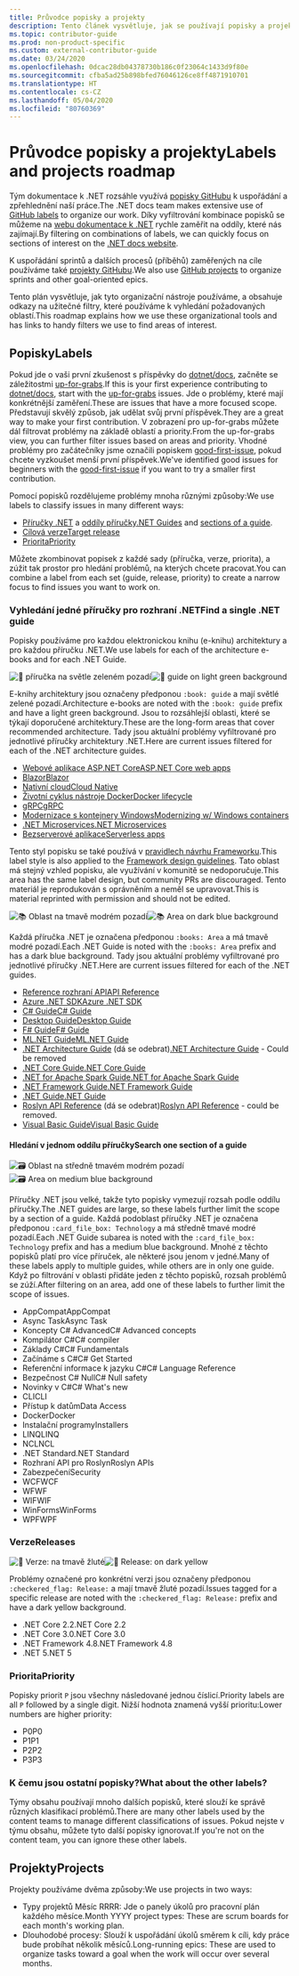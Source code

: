 ```yaml
---
title: Průvodce popisky a projekty
description: Tento článek vysvětluje, jak se používají popisky a projekty v úložišti dotnet/docs.
ms.topic: contributor-guide
ms.prod: non-product-specific
ms.custom: external-contributor-guide
ms.date: 03/24/2020
ms.openlocfilehash: 0dcac28db04378730b186c0f23064c1433d9f80e
ms.sourcegitcommit: cfba5ad25b898bfed76046126ce8ff4871910701
ms.translationtype: HT
ms.contentlocale: cs-CZ
ms.lasthandoff: 05/04/2020
ms.locfileid: "80760369"
---
```

# <a name="labels-and-projects-roadmap"></a><span data-ttu-id="6e2e7-103">Průvodce popisky a projekty</span><span class="sxs-lookup"><span data-stu-id="6e2e7-103">Labels and projects roadmap</span></span>

<span data-ttu-id="6e2e7-104">Tým dokumentace k .NET rozsáhle využívá [popisky GitHubu](https://github.com/dotnet/docs/labels) k uspořádání a zpřehlednění naší práce.</span><span class="sxs-lookup"><span data-stu-id="6e2e7-104">The .NET docs team makes extensive use of [GitHub labels](https://github.com/dotnet/docs/labels) to organize our work.</span></span> <span data-ttu-id="6e2e7-105">Díky vyfiltrování kombinace popisků se můžeme na [webu dokumentace k .NET](https://docs.microsoft.com/dotnet) rychle zaměřit na oddíly, které nás zajímají.</span><span class="sxs-lookup"><span data-stu-id="6e2e7-105">By filtering on combinations of labels, we can quickly focus on sections of interest on the [.NET docs website](https://docs.microsoft.com/dotnet).</span></span>

<span data-ttu-id="6e2e7-106">K uspořádání sprintů a dalších procesů (příběhů) zaměřených na cíle používáme také [projekty GitHubu](https://github.com/dotnet/docs/projects).</span><span class="sxs-lookup"><span data-stu-id="6e2e7-106">We also use [GitHub projects](https://github.com/dotnet/docs/projects) to organize sprints and other goal-oriented epics.</span></span>

<span data-ttu-id="6e2e7-107">Tento plán vysvětluje, jak tyto organizační nástroje používáme, a obsahuje odkazy na užitečné filtry, které používáme k vyhledání požadovaných oblastí.</span><span class="sxs-lookup"><span data-stu-id="6e2e7-107">This roadmap explains how we use these organizational tools and has links to handy filters we use to find areas of interest.</span></span>

## <a name="labels"></a><span data-ttu-id="6e2e7-108">Popisky</span><span class="sxs-lookup"><span data-stu-id="6e2e7-108">Labels</span></span>

<span data-ttu-id="6e2e7-109">Pokud jde o vaši první zkušenost s příspěvky do [dotnet/docs](https://github.com/dotnet/docs), začněte se záležitostmi [up-for-grabs](https://github.com/dotnet/docs/labels/up-for-grabs).</span><span class="sxs-lookup"><span data-stu-id="6e2e7-109">If this is your first experience contributing to [dotnet/docs](https://github.com/dotnet/docs), start with the [up-for-grabs](https://github.com/dotnet/docs/labels/up-for-grabs) issues.</span></span> <span data-ttu-id="6e2e7-110">Jde o problémy, které mají konkrétnější zaměření.</span><span class="sxs-lookup"><span data-stu-id="6e2e7-110">These are issues that have a more focused scope.</span></span> <span data-ttu-id="6e2e7-111">Představují skvělý způsob, jak udělat svůj první příspěvek.</span><span class="sxs-lookup"><span data-stu-id="6e2e7-111">They are a great way to make your first contribution.</span></span> <span data-ttu-id="6e2e7-112">V zobrazení pro up-for-grabs můžete dál filtrovat problémy na základě oblastí a priority.</span><span class="sxs-lookup"><span data-stu-id="6e2e7-112">From the up-for-grabs view, you can further filter issues based on areas and priority.</span></span> <span data-ttu-id="6e2e7-113">Vhodné problémy pro začátečníky jsme označili popiskem [good-first-issue](https://github.com/dotnet/docs/labels/good-first-issue), pokud chcete vyzkoušet menší první příspěvek.</span><span class="sxs-lookup"><span data-stu-id="6e2e7-113">We've identified good issues for beginners with the [good-first-issue](https://github.com/dotnet/docs/labels/good-first-issue) if you want to try a smaller first contribution.</span></span>

<span data-ttu-id="6e2e7-114">Pomocí popisků rozdělujeme problémy mnoha různými způsoby:</span><span class="sxs-lookup"><span data-stu-id="6e2e7-114">We use labels to classify issues in many different ways:</span></span>

- <span data-ttu-id="6e2e7-115">[Příručky .NET](#find-a-single-net-guide) a [oddíly příručky](#search-one-section-of-a-guide)</span><span class="sxs-lookup"><span data-stu-id="6e2e7-115">[.NET Guides](#find-a-single-net-guide) and [sections of a guide](#search-one-section-of-a-guide).</span></span>
- [<span data-ttu-id="6e2e7-116">Cílová verze</span><span class="sxs-lookup"><span data-stu-id="6e2e7-116">Target release</span></span>](#releases)
- [<span data-ttu-id="6e2e7-117">Priorita</span><span class="sxs-lookup"><span data-stu-id="6e2e7-117">Priority</span></span>](#priority)

<span data-ttu-id="6e2e7-118">Můžete zkombinovat popisek z každé sady (příručka, verze, priorita), a zúžit tak prostor pro hledání problémů, na kterých chcete pracovat.</span><span class="sxs-lookup"><span data-stu-id="6e2e7-118">You can combine a label from each set (guide, release, priority) to create a narrow focus to find issues you want to work on.</span></span>

### <a name="find-a-single-net-guide"></a><span data-ttu-id="6e2e7-119">Vyhledání jedné příručky pro rozhraní .NET</span><span class="sxs-lookup"><span data-stu-id="6e2e7-119">Find a single .NET guide</span></span>

<span data-ttu-id="6e2e7-120">Popisky používáme pro každou elektronickou knihu (e-knihu) architektury a pro každou příručku .NET.</span><span class="sxs-lookup"><span data-stu-id="6e2e7-120">We use labels for each of the architecture e-books and for each .NET Guide.</span></span>

<span data-ttu-id="6e2e7-121">![:book: příručka na světle zeleném pozadí](./media/labels-projects/guide.png "Předpona pro popisky příručky architektury")</span><span class="sxs-lookup"><span data-stu-id="6e2e7-121">![:book: guide on light green background](./media/labels-projects/guide.png "Prefix for architecture guide labels")</span></span>

<span data-ttu-id="6e2e7-122">E-knihy architektury jsou označeny předponou `:book: guide` a mají světlé zelené pozadí.</span><span class="sxs-lookup"><span data-stu-id="6e2e7-122">Architecture e-books are noted with the `:book: guide` prefix and have a light green background.</span></span> <span data-ttu-id="6e2e7-123">Jsou to rozsáhlejší oblasti, které se týkají doporučené architektury.</span><span class="sxs-lookup"><span data-stu-id="6e2e7-123">These are the long-form areas that cover recommended architecture.</span></span> <span data-ttu-id="6e2e7-124">Tady jsou aktuální problémy vyfiltrované pro jednotlivé příručky architektury .NET.</span><span class="sxs-lookup"><span data-stu-id="6e2e7-124">Here are current issues filtered for each of the .NET architecture guides.</span></span>

- [<span data-ttu-id="6e2e7-125">Webové aplikace ASP.NET Core</span><span class="sxs-lookup"><span data-stu-id="6e2e7-125">ASP.NET Core web apps</span></span>](https://github.com/dotnet/docs/labels/%3Abook%3A%20guide%20-%20ASP.NET%20Core%20web%20apps)
- [<span data-ttu-id="6e2e7-126">Blazor</span><span class="sxs-lookup"><span data-stu-id="6e2e7-126">Blazor</span></span>](https://github.com/dotnet/docs/labels/%3Abook%3A%20guide%20-%20Blazor)
- [<span data-ttu-id="6e2e7-127">Nativní cloud</span><span class="sxs-lookup"><span data-stu-id="6e2e7-127">Cloud Native</span></span>](https://github.com/dotnet/docs/labels/%3Abook%3A%20guide%20-%20Cloud%20Native)
- [<span data-ttu-id="6e2e7-128">Životní cyklus nástroje Docker</span><span class="sxs-lookup"><span data-stu-id="6e2e7-128">Docker lifecycle</span></span>](https://github.com/dotnet/docs/labels/%3Abook%3A%20guide%20-%20Docker%20lifecycle)
- [<span data-ttu-id="6e2e7-129">gRPC</span><span class="sxs-lookup"><span data-stu-id="6e2e7-129">gRPC</span></span>](https://github.com/dotnet/docs/labels/%3Abook%3A%20guide%20-%20gRPC)
- [<span data-ttu-id="6e2e7-130">Modernizace s kontejnery Windows</span><span class="sxs-lookup"><span data-stu-id="6e2e7-130">Modernizing w/ Windows containers</span></span>](https://github.com/dotnet/docs/labels/%3Abook%3A%20guide%20-%20Modernizing%20w%2F%20Windows%20containers)
- [<span data-ttu-id="6e2e7-131">.NET Microservices</span><span class="sxs-lookup"><span data-stu-id="6e2e7-131">.NET Microservices</span></span>](https://github.com/dotnet/docs/labels/%3Abook%3A%20guide%20-%20.NET%20Microservices)
- [<span data-ttu-id="6e2e7-132">Bezserverové aplikace</span><span class="sxs-lookup"><span data-stu-id="6e2e7-132">Serverless apps</span></span>](https://github.com/dotnet/docs/labels/%3Abook%3A%20guide%20-%20Serverless%20apps)

<span data-ttu-id="6e2e7-133">Tento styl popisku se také používá v [pravidlech návrhu Frameworku](https://github.com/dotnet/docs/labels/%3Abook%3A%20guide%20-%20Framework%20Design%20Guidelines).</span><span class="sxs-lookup"><span data-stu-id="6e2e7-133">This label style is also applied to the [Framework design guidelines](https://github.com/dotnet/docs/labels/%3Abook%3A%20guide%20-%20Framework%20Design%20Guidelines).</span></span> <span data-ttu-id="6e2e7-134">Tato oblast má stejný vzhled popisku, ale využívání v komunitě se nedoporučuje.</span><span class="sxs-lookup"><span data-stu-id="6e2e7-134">This area has the same label design, but community PRs are discouraged.</span></span> <span data-ttu-id="6e2e7-135">Tento materiál je reprodukován s oprávněním a neměl se upravovat.</span><span class="sxs-lookup"><span data-stu-id="6e2e7-135">This is material reprinted with permission and should not be edited.</span></span>

<span data-ttu-id="6e2e7-136">![:books: Oblast na tmavě modrém pozadí](./media/labels-projects/area.png "Předpona pro popisky oblastí příručky .NET")</span><span class="sxs-lookup"><span data-stu-id="6e2e7-136">![:books: Area on dark blue background](./media/labels-projects/area.png "Prefix for .NET Guide area labels")</span></span>

<span data-ttu-id="6e2e7-137">Každá příručka .NET je označena předponou `:books: Area` a má tmavě modré pozadí.</span><span class="sxs-lookup"><span data-stu-id="6e2e7-137">Each .NET Guide is noted with the `:books: Area` prefix and has a dark blue background.</span></span> <span data-ttu-id="6e2e7-138">Tady jsou aktuální problémy vyfiltrované pro jednotlivé příručky .NET.</span><span class="sxs-lookup"><span data-stu-id="6e2e7-138">Here are current issues filtered for each of the .NET guides.</span></span>

- [<span data-ttu-id="6e2e7-139">Reference rozhraní API</span><span class="sxs-lookup"><span data-stu-id="6e2e7-139">API Reference</span></span>](https://github.com/dotnet/docs/labels/%3Abooks%3A%20Area%20-%20API%20Reference)
- [<span data-ttu-id="6e2e7-140">Azure .NET SDK</span><span class="sxs-lookup"><span data-stu-id="6e2e7-140">Azure .NET SDK</span></span>](https://github.com/dotnet/docs/labels/%3Abooks%3A%20Area%20-%20Azure%20.NET%20SDk)
- [<span data-ttu-id="6e2e7-141">C# Guide</span><span class="sxs-lookup"><span data-stu-id="6e2e7-141">C# Guide</span></span>](https://github.com/dotnet/docs/labels/%3Abooks%3A%20Area%20-%20C%23%20Guide)
- [<span data-ttu-id="6e2e7-142">Desktop Guide</span><span class="sxs-lookup"><span data-stu-id="6e2e7-142">Desktop Guide</span></span>](https://github.com/dotnet/docs/labels/%3Abooks%3A%20Area%20-%20Desktop%20Guide)
- [<span data-ttu-id="6e2e7-143">F# Guide</span><span class="sxs-lookup"><span data-stu-id="6e2e7-143">F# Guide</span></span>](https://github.com/dotnet/docs/labels/%3Abooks%3A%20Area%20-%20F%23%20Guide)
- [<span data-ttu-id="6e2e7-144">ML.NET Guide</span><span class="sxs-lookup"><span data-stu-id="6e2e7-144">ML.NET Guide</span></span>](https://github.com/dotnet/docs/labels/%3Abooks%3A%20Area%20-%20ML.NET%20Guide)
- <span data-ttu-id="6e2e7-145">[.NET Architecture Guide](https://github.com/dotnet/docs/labels/%3Abooks%3A%20Area%20-%20.NET%20Architecture%20Guide) (dá se odebrat)</span><span class="sxs-lookup"><span data-stu-id="6e2e7-145">[.NET Architecture Guide](https://github.com/dotnet/docs/labels/%3Abooks%3A%20Area%20-%20.NET%20Architecture%20Guide) - Could be removed</span></span>
- [<span data-ttu-id="6e2e7-146">.NET Core Guide</span><span class="sxs-lookup"><span data-stu-id="6e2e7-146">.NET Core Guide</span></span>](https://github.com/dotnet/docs/labels/%3Abooks%3A%20Area%20-%20.NET%20Core%20Guide)
- [<span data-ttu-id="6e2e7-147">.NET for Apache Spark Guide</span><span class="sxs-lookup"><span data-stu-id="6e2e7-147">.NET for Apache Spark Guide</span></span>](https://github.com/dotnet/docs/labels/%3Abooks%3A%20Area%20-%20.NET%20for%20Apache%20Spark%20Guide)
- [<span data-ttu-id="6e2e7-148">.NET Framework Guide</span><span class="sxs-lookup"><span data-stu-id="6e2e7-148">.NET Framework Guide</span></span>](https://github.com/dotnet/docs/labels/%3Abooks%3A%20Area%20-%20.NET%20Framework%20Guide)
- [<span data-ttu-id="6e2e7-149">.NET Guide</span><span class="sxs-lookup"><span data-stu-id="6e2e7-149">.NET Guide</span></span>](https://github.com/dotnet/docs/labels/%3Abooks%3A%20Area%20-%20.NET%20Guide)
- <span data-ttu-id="6e2e7-150">[Roslyn API Reference](https://github.com/dotnet/docs/labels/%3Abooks%3A%20Area%20-%20Roslyn%20API%20Reference) (dá se odebrat)</span><span class="sxs-lookup"><span data-stu-id="6e2e7-150">[Roslyn API Reference](https://github.com/dotnet/docs/labels/%3Abooks%3A%20Area%20-%20Roslyn%20API%20Reference) - could be removed.</span></span>
- [<span data-ttu-id="6e2e7-151">Visual Basic Guide</span><span class="sxs-lookup"><span data-stu-id="6e2e7-151">Visual Basic Guide</span></span>](https://github.com/dotnet/docs/labels/%3Abooks%3A%20Area%20-%20Visual%20Basic%20Guide)

#### <a name="search-one-section-of-a-guide"></a><span data-ttu-id="6e2e7-152">Hledání v jednom oddílu příručky</span><span class="sxs-lookup"><span data-stu-id="6e2e7-152">Search one section of a guide</span></span>

<span data-ttu-id="6e2e7-153">![:card_file_box: Oblast na středně tmavém modrém pozadí](./media/labels-projects/technology.png "Předpona pro popisky podoblastí příručky .NET")</span><span class="sxs-lookup"><span data-stu-id="6e2e7-153">![:card_file_box: Area on medium blue background](./media/labels-projects/technology.png "Prefix for .NET Guide sub-area labels")</span></span>

<span data-ttu-id="6e2e7-154">Příručky .NET jsou velké, takže tyto popisky vymezují rozsah podle oddílu příručky.</span><span class="sxs-lookup"><span data-stu-id="6e2e7-154">The .NET guides are large, so these labels further limit the scope by a section of a guide.</span></span> <span data-ttu-id="6e2e7-155">Každá podoblast příručky .NET je označena předponou `:card_file_box: Technology` a má středně tmavé modré pozadí.</span><span class="sxs-lookup"><span data-stu-id="6e2e7-155">Each .NET Guide subarea is noted with the `:card_file_box: Technology` prefix and has a medium blue background.</span></span> <span data-ttu-id="6e2e7-156">Mnohé z těchto popisků platí pro více příruček, ale některé jsou jenom v jedné.</span><span class="sxs-lookup"><span data-stu-id="6e2e7-156">Many of these labels apply to multiple guides, while others are in only one guide.</span></span> <span data-ttu-id="6e2e7-157">Když po filtrování v oblasti přidáte jeden z těchto popisků, rozsah problémů se zúží.</span><span class="sxs-lookup"><span data-stu-id="6e2e7-157">After filtering on an area, add one of these labels to further limit the scope of issues.</span></span>

- <span data-ttu-id="6e2e7-158">AppCompat</span><span class="sxs-lookup"><span data-stu-id="6e2e7-158">AppCompat</span></span>
- <span data-ttu-id="6e2e7-159">Async Task</span><span class="sxs-lookup"><span data-stu-id="6e2e7-159">Async Task</span></span>
- <span data-ttu-id="6e2e7-160">Koncepty C# Advanced</span><span class="sxs-lookup"><span data-stu-id="6e2e7-160">C# Advanced concepts</span></span>
- <span data-ttu-id="6e2e7-161">Kompilátor C#</span><span class="sxs-lookup"><span data-stu-id="6e2e7-161">C# compiler</span></span>
- <span data-ttu-id="6e2e7-162">Základy C#</span><span class="sxs-lookup"><span data-stu-id="6e2e7-162">C# Fundamentals</span></span>
- <span data-ttu-id="6e2e7-163">Začínáme s C#</span><span class="sxs-lookup"><span data-stu-id="6e2e7-163">C# Get Started</span></span>
- <span data-ttu-id="6e2e7-164">Referenční informace k jazyku C#</span><span class="sxs-lookup"><span data-stu-id="6e2e7-164">C# Language Reference</span></span>
- <span data-ttu-id="6e2e7-165">Bezpečnost C# Null</span><span class="sxs-lookup"><span data-stu-id="6e2e7-165">C# Null safety</span></span>
- <span data-ttu-id="6e2e7-166">Novinky v C#</span><span class="sxs-lookup"><span data-stu-id="6e2e7-166">C# What's new</span></span>
- <span data-ttu-id="6e2e7-167">CLI</span><span class="sxs-lookup"><span data-stu-id="6e2e7-167">CLI</span></span>
- <span data-ttu-id="6e2e7-168">Přístup k datům</span><span class="sxs-lookup"><span data-stu-id="6e2e7-168">Data Access</span></span>
- <span data-ttu-id="6e2e7-169">Docker</span><span class="sxs-lookup"><span data-stu-id="6e2e7-169">Docker</span></span>
- <span data-ttu-id="6e2e7-170">Instalační programy</span><span class="sxs-lookup"><span data-stu-id="6e2e7-170">Installers</span></span>
- <span data-ttu-id="6e2e7-171">LINQ</span><span class="sxs-lookup"><span data-stu-id="6e2e7-171">LINQ</span></span>
- <span data-ttu-id="6e2e7-172">NCL</span><span class="sxs-lookup"><span data-stu-id="6e2e7-172">NCL</span></span>
- <span data-ttu-id="6e2e7-173">.NET Standard</span><span class="sxs-lookup"><span data-stu-id="6e2e7-173">.NET Standard</span></span>
- <span data-ttu-id="6e2e7-174">Rozhraní API pro Roslyn</span><span class="sxs-lookup"><span data-stu-id="6e2e7-174">Roslyn APIs</span></span>
- <span data-ttu-id="6e2e7-175">Zabezpečení</span><span class="sxs-lookup"><span data-stu-id="6e2e7-175">Security</span></span>
- <span data-ttu-id="6e2e7-176">WCF</span><span class="sxs-lookup"><span data-stu-id="6e2e7-176">WCF</span></span>
- <span data-ttu-id="6e2e7-177">WF</span><span class="sxs-lookup"><span data-stu-id="6e2e7-177">WF</span></span>
- <span data-ttu-id="6e2e7-178">WIF</span><span class="sxs-lookup"><span data-stu-id="6e2e7-178">WIF</span></span>
- <span data-ttu-id="6e2e7-179">WinForms</span><span class="sxs-lookup"><span data-stu-id="6e2e7-179">WinForms</span></span>
- <span data-ttu-id="6e2e7-180">WPF</span><span class="sxs-lookup"><span data-stu-id="6e2e7-180">WPF</span></span>

### <a name="releases"></a><span data-ttu-id="6e2e7-181">Verze</span><span class="sxs-lookup"><span data-stu-id="6e2e7-181">Releases</span></span>

<span data-ttu-id="6e2e7-182">![:checkered_flag: Verze: na tmavě žluté](./media/labels-projects/release.png "Předpona pro popisky verzí")</span><span class="sxs-lookup"><span data-stu-id="6e2e7-182">![:checkered_flag: Release: on dark yellow](./media/labels-projects/release.png "Prefix for release labels")</span></span>

<span data-ttu-id="6e2e7-183">Problémy označené pro konkrétní verzi jsou označeny předponou `:checkered_flag: Release:` a mají tmavě žluté pozadí.</span><span class="sxs-lookup"><span data-stu-id="6e2e7-183">Issues tagged for a specific release are noted with the `:checkered_flag: Release:` prefix and have a dark yellow background.</span></span>

- <span data-ttu-id="6e2e7-184">.NET Core 2.2</span><span class="sxs-lookup"><span data-stu-id="6e2e7-184">.NET Core 2.2</span></span>
- <span data-ttu-id="6e2e7-185">.NET Core 3.0</span><span class="sxs-lookup"><span data-stu-id="6e2e7-185">.NET Core 3.0</span></span>
- <span data-ttu-id="6e2e7-186">.NET Framework 4.8</span><span class="sxs-lookup"><span data-stu-id="6e2e7-186">.NET Framework 4.8</span></span>
- <span data-ttu-id="6e2e7-187">.NET 5</span><span class="sxs-lookup"><span data-stu-id="6e2e7-187">.NET 5</span></span>

### <a name="priority"></a><span data-ttu-id="6e2e7-188">Priorita</span><span class="sxs-lookup"><span data-stu-id="6e2e7-188">Priority</span></span>

<span data-ttu-id="6e2e7-189">Popisky priorit `P` jsou všechny následované jednou číslicí.</span><span class="sxs-lookup"><span data-stu-id="6e2e7-189">Priority labels are all `P` followed by a single digit.</span></span> <span data-ttu-id="6e2e7-190">Nižší hodnota znamená vyšší prioritu:</span><span class="sxs-lookup"><span data-stu-id="6e2e7-190">Lower numbers are higher priority:</span></span>

- <span data-ttu-id="6e2e7-191">P0</span><span class="sxs-lookup"><span data-stu-id="6e2e7-191">P0</span></span>
- <span data-ttu-id="6e2e7-192">P1</span><span class="sxs-lookup"><span data-stu-id="6e2e7-192">P1</span></span>
- <span data-ttu-id="6e2e7-193">P2</span><span class="sxs-lookup"><span data-stu-id="6e2e7-193">P2</span></span>
- <span data-ttu-id="6e2e7-194">P3</span><span class="sxs-lookup"><span data-stu-id="6e2e7-194">P3</span></span>

### <a name="what-about-the-other-labels"></a><span data-ttu-id="6e2e7-195">K čemu jsou ostatní popisky?</span><span class="sxs-lookup"><span data-stu-id="6e2e7-195">What about the other labels?</span></span>

<span data-ttu-id="6e2e7-196">Týmy obsahu používají mnoho dalších popisků, které slouží ke správě různých klasifikací problémů.</span><span class="sxs-lookup"><span data-stu-id="6e2e7-196">There are many other labels used by the content teams to manage different classifications of issues.</span></span> <span data-ttu-id="6e2e7-197">Pokud nejste v týmu obsahu, můžete tyto další popisky ignorovat.</span><span class="sxs-lookup"><span data-stu-id="6e2e7-197">If you're not on the content team, you can ignore these other labels.</span></span>

## <a name="projects"></a><span data-ttu-id="6e2e7-198">Projekty</span><span class="sxs-lookup"><span data-stu-id="6e2e7-198">Projects</span></span>

<span data-ttu-id="6e2e7-199">Projekty používáme dvěma způsoby:</span><span class="sxs-lookup"><span data-stu-id="6e2e7-199">We use projects in two ways:</span></span>

- <span data-ttu-id="6e2e7-200">Typy projektů Měsíc RRRR: Jde o panely úkolů pro pracovní plán každého měsíce.</span><span class="sxs-lookup"><span data-stu-id="6e2e7-200">Month YYYY project types: These are scrum boards for each month's working plan.</span></span>
- <span data-ttu-id="6e2e7-201">Dlouhodobé procesy: Slouží k uspořádání úkolů směrem k cíli, kdy práce bude probíhat několik měsíců.</span><span class="sxs-lookup"><span data-stu-id="6e2e7-201">Long-running epics: These are used to organize tasks toward a goal when the work will occur over several months.</span></span>

